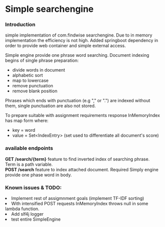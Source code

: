 <h1>Simple searchengine
</h1>
<h3>Introduction</h3>
simple implementation of com.findwise searchengine. Due to in memory 
implementation the efficiency is not high. Added springboot dependency 
in order to provide web container and simple external access.

Simple engine provide one phrase word searching. 
Document indexing begins of single phrase preparation:
- divide words in document
- alphabetic sort
- map to lowercase
- remove punctuation
- remove blank position


<div>
Phrases which ends with punctuation (e.g "," or ".") are indexed without them, single punctuation are also not stored.

To prepare suitable with assignment requirements response InMemoryIndex has map form where:
- key = word
- value = Set\<IndexEntry\> (set used to differentiate all document's score)


</div>

<h3>available endpoints</h3>
<div><b>
GET /search/{term}</b>  feature to find inverted index of searching phrase. Term is a path variable.
</div>
<div><b>
POST /search</b>  feature to index attached document. Required 
Simply engine provide one phase word in body.
</div>


<div>

<h3>Known issues & TODO:</h3>

<li> Implement rest of assigmnment goals (implement TF-IDF sorting)
<li> With intensified POST requests InMemoryIndex throws null in some lambda function.
<li> Add slf4j logger
<li> test entire SimpleEngine



</div>